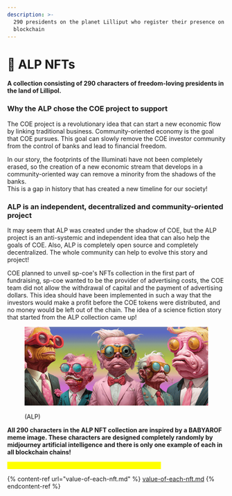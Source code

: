```yaml
---
description: >-
  290 presidents on the planet Lilliput who register their presence on the ICP
  blockchain
---
```


# 🎨 ALP NFTs

**A collection consisting of 290 characters of freedom-loving presidents in the land of Lillipol.**

### Why the ALP chose the COE project to support

The COE project is a revolutionary idea that can start a new economic flow by linking traditional business. Community-oriented economy is the goal that COE pursues. This goal can slowly remove the COE investor community from the control of banks and lead to financial freedom.

In our story, the footprints of the Illuminati have not been completely erased, so the creation of a new economic stream that develops in a community-oriented way can remove a minority from the shadows of the banks.\
This is a gap in history that has created a new timeline for our society!

### ALP is an independent, decentralized and community-oriented project

It may seem that ALP was created under the shadow of COE, but the ALP project is an anti-systemic and independent idea that can also help the goals of COE. Also, ALP is completely open source and completely decentralized. The whole community can help to evolve this story and project!

COE planned to unveil sp-coe's NFTs collection in the first part of fundraising, sp-coe wanted to be the provider of advertising costs, the COE team did not allow the withdrawal of capital and the payment of advertising dollars. This idea should have been implemented in such a way that the investors would make a profit before the COE tokens were distributed, and no money would be left out of the chain. The idea of a science fiction story that started from the ALP collection came up!



<figure><img src="../../.gitbook/assets/2.png" alt=""><figcaption><p>(ALP)</p></figcaption></figure>

**All 290 characters in the ALP NFT collection are inspired by a BABYAROF meme image. These characters are designed completely randomly by midjourney artificial intelligence and there is only one example of each in all blockchain chains!**

<mark style="color:yellow;">**All rights to this collection belong to ICP Blockchain.**</mark>

{% content-ref url="value-of-each-nft.md" %}
[value-of-each-nft.md](value-of-each-nft.md)
{% endcontent-ref %}
